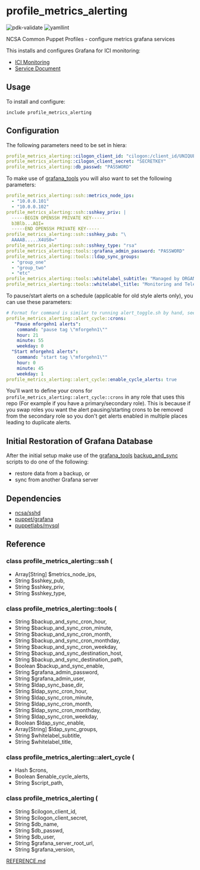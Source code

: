 # profile_metrics_alerting

![pdk-validate](https://github.com/ncsa/puppet-profile_metrics_alerting/workflows/pdk-validate/badge.svg)
![yamllint](https://github.com/ncsa/puppet-profile_metrics_alerting/workflows/yamllint/badge.svg)

NCSA Common Puppet Profiles - configure metrics grafana services

This installs and configures Grafana for ICI monitoring:
- [ICI Monitoring](https://wiki.ncsa.illinois.edu/display/IM/ICI+Central+Grafana+Documentation)
- [Service Document](https://wiki.ncsa.illinois.edu/display/ICI/Metrics+Grafana+for+ICI+Monitoring)


## Usage

To install and configure:

```puppet
include profile_metrics_alerting
```

## Configuration

The following parameters need to be set in hiera:
```yaml
profile_metrics_alerting::cilogon_client_id: "cilogon:/client_id/UNIQUEID"
profile_metrics_alerting::cilogon_client_secret: "SECRETKEY"
profile_metrics_alerting::db_passwd: "PASSWORD"
```

To make use of [grafana_tools](https://github.com/jdmaloney/grafana_tools/) 
you will also want to set the following parameters:
```yaml
profile_metrics_alerting::ssh::metrics_node_ips:
  - "10.0.0.101"
  - "10.0.0.102"
profile_metrics_alerting::ssh::sshkey_priv: |
  -----BEGIN OPENSSH PRIVATE KEY-----
  b3Blb...AQI=
  -----END OPENSSH PRIVATE KEY-----
profile_metrics_alerting::ssh::sshkey_pub: "\
  AAAAB.....X4US0="
profile_metrics_alerting::ssh::sshkey_type: "rsa"
profile_metrics_alerting::tools::grafana_admin_password: "PASSWORD"
profile_metrics_alerting::tools::ldap_sync_groups:
  - "group_one"
  - "group_two"
  - "etc"
profile_metrics_alerting::tools::whitelabel_subtitle: "Managed by ORGANIZATION GROUP"
profile_metrics_alerting::tools::whitelabel_title: "Monitoring and Telemetry Interface"
```

To pause/start alerts on a schedule (applicable for old style alerts only), you can use these parameters:
```yaml
# Format for command is similar to running alert_toggle.sh by hand, see README in files/root/grafana_tools
profile_metrics_alerting::alert_cycle::crons:
   "Pause mforgehn1 alerts":
    command: "pause tag \"mforgehn1\""
    hour: 21
    minute: 55
    weekday: 0
  "Start mforgehn1 alerts":
    command: "start tag \"mforgehn1\""
    hour: 0
    minute: 45
    weekday: 1
profile_metrics_alerting::alert_cycle::enable_cycle_alerts: true
```
You'll want to define your crons for `profile_metrics_alerting::alert_cycle::crons` in any role that uses this repo (For example if you have a primary/secondary role). This is because if you swap roles you want the alert pausing/starting crons to be removed from the secondary role so you don't get alerts enabled in multiple places leading to duplicate alerts. 

## Initial Restoration of Grafana Database

After the initial setup make use of the [grafana_tools](https://github.com/jdmaloney/grafana_tools/) 
[backup_and_sync](https://github.com/jdmaloney/grafana_tools/blob/main/backup_and_sync/README.md) 
scripts to do one of the following:
- restore data from a backup, or
- sync from another Grafana server

## Dependencies

- [ncsa/sshd](https://github.com/ncsa/puppet-sshd)
- [puppet/grafana](https://forge.puppet.com/modules/puppet/grafana)
- [puppetlabs/mysql](https://forge.puppet.com/modules/puppetlabs/mysql)

## Reference

### class profile_metrics_alerting::ssh (
-  Array[String] $metrics_node_ips,
-  String $sshkey_pub,
-  String $sshkey_priv,
-  String $sshkey_type,
### class profile_metrics_alerting::tools (
-  String $backup_and_sync_cron_hour,
-  String $backup_and_sync_cron_minute,
-  String $backup_and_sync_cron_month,
-  String $backup_and_sync_cron_monthday,
-  String $backup_and_sync_cron_weekday,
-  String $backup_and_sync_destination_host,
-  String $backup_and_sync_destination_path,
-  Boolean $backup_and_sync_enable,
-  String $grafana_admin_password,
-  String $grafana_admin_user,
-  String $ldap_sync_base_dir,
-  String $ldap_sync_cron_hour,
-  String $ldap_sync_cron_minute,
-  String $ldap_sync_cron_month,
-  String $ldap_sync_cron_monthday,
-  String $ldap_sync_cron_weekday,
-  Boolean $ldap_sync_enable,
-  Array[String] $ldap_sync_groups,
-  String $whitelabel_subtitle,
-  String $whitelabel_title,
### class profile_metrics_alerting::alert_cycle (
-  Hash $crons,
-  Boolean $enable_cycle_alerts,
-  String $script_path,
### class profile_metrics_alerting (
-  String $cilogon_client_id,
-  String $cilogon_client_secret,
-  String $db_name,
-  String $db_passwd,
-  String $db_user,
-  String $grafana_server_root_url,
-  String $grafana_version,

[REFERENCE.md](REFERENCE.md)

